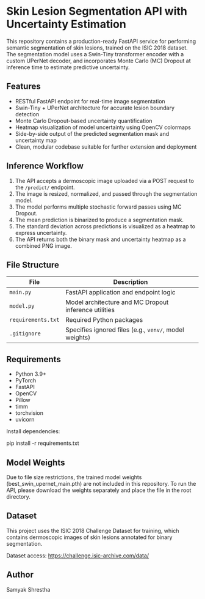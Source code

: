 # Skin Lesion Segmentation API with Uncertainty Estimation

This repository contains a production-ready FastAPI service for performing semantic segmentation of skin lesions, trained on the ISIC 2018 dataset. The segmentation model uses a Swin-Tiny transformer encoder with a custom UPerNet decoder, and incorporates Monte Carlo (MC) Dropout at inference time to estimate predictive uncertainty.

## Features

- RESTful FastAPI endpoint for real-time image segmentation
- Swin-Tiny + UPerNet architecture for accurate lesion boundary detection
- Monte Carlo Dropout-based uncertainty quantification
- Heatmap visualization of model uncertainty using OpenCV colormaps
- Side-by-side output of the predicted segmentation mask and uncertainty map
- Clean, modular codebase suitable for further extension and deployment

## Inference Workflow

1. The API accepts a dermoscopic image uploaded via a POST request to the `/predict/` endpoint.
2. The image is resized, normalized, and passed through the segmentation model.
3. The model performs multiple stochastic forward passes using MC Dropout.
4. The mean prediction is binarized to produce a segmentation mask.
5. The standard deviation across predictions is visualized as a heatmap to express uncertainty.
6. The API returns both the binary mask and uncertainty heatmap as a combined PNG image.

## File Structure

| File              | Description                                                  |
|-------------------|--------------------------------------------------------------|
| `main.py`         | FastAPI application and endpoint logic                       |
| `model.py`        | Model architecture and MC Dropout inference utilities        |
| `requirements.txt`| Required Python packages                                     |
| `.gitignore`      | Specifies ignored files (e.g., `venv/`, model weights)       |

## Requirements

- Python 3.9+
- PyTorch
- FastAPI
- OpenCV
- Pillow
- timm
- torchvision
- uvicorn

Install dependencies:

pip install -r requirements.txt

## Model Weights

Due to file size restrictions, the trained model weights (best_swin_upernet_main.pth) are not included in this repository. To run the API, please download the weights separately and place the file in the root directory.

## Dataset

This project uses the ISIC 2018 Challenge Dataset for training, which contains dermoscopic images of skin lesions annotated for binary segmentation.

Dataset access: https://challenge.isic-archive.com/data/

## Author

Samyak Shrestha 
